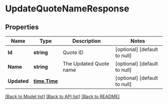 # UpdateQuoteNameResponse

## Properties
Name | Type | Description | Notes
------------ | ------------- | ------------- | -------------
**Id** | **string** | Quote ID | [optional] [default to null]
**Name** | **string** | The Updated Quote name | [optional] [default to null]
**Updated** | [**time.Time**](time.Time.md) |  | [optional] [default to null]

[[Back to Model list]](../README.md#documentation-for-models) [[Back to API list]](../README.md#documentation-for-api-endpoints) [[Back to README]](../README.md)


